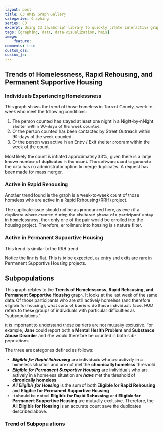 ```yaml
---
layout: post
title: C3 HMIS Graph Gallery
categories: Graphing
series: C3
excerpt: Using C3 JavaScript library to quickly create interactive graphs.
tags: [graphing, data, data-visualization, hmis]
image: 
    feature: 
comments: true
custom_css:
custom_js: 
---
```


## Trends of Homelessness, Rapid Rehousing, and Permanent Supportive Housing


<link href="https://ladvien.com/projects/d3/practice/c3-0.4.15/c3.css" rel="stylesheet">  
<script src="https://d3js.org/d3.v3.min.js"></script>
<script src="https://ladvien.com/projects/d3/practice/c3-0.4.15/c3.min.js"></script>
<script src="https://ladvien.com/projects/d3/tx-601/trends-tx-601.js"></script>

<div id="chartOne"></div>

### Individuals Experiencing Homelessness
This graph shows the trend of those homeless in Tarrant County, week-to-week who meet the following conditions:

1. The person counted has stayed at least one night in a Night-by-nNight shelter within 90-days of the week counted.
2. Or the person counted has been contacted by Street Outreach within 90-days of the week counted.
3. Or the person was active in an Entry / Exit shelter program within the week of the count.

Most likely the count is inflated approximately 33%, given there is a large known number of duplicates in the count.  The software used to generate the data has no administrator option to merge duplicates.  A request has been made for mass merger.

### Active in Rapid Rehousing
Another trend found in the graph is a week-to-week count of those homeless who are active in a Rapid Rehousing (RRH) project.

The duplicate issue should not be as pronounced here, as even if a duplicate where created during the sheltered phase of a participant's stay in homelessness, then only one of the pair would be enrolled into the housing project.  Therefore, enrollment into housing is a natural filter.

### Active in Permanent Supportive Housing
This trend is similar to the RRH trend.  

Notice the line is flat.  This is to be expected, as entry and exits are rare in Permanent Supportive Housing projects.

## Subpopulations

<script src="https://ladvien.com/projects/d3/tx-601/actively-homeless-subpopulations.js"></script>

<div id="chartTwo"></div>

This graph relates to the **Trends of Homelessness, Rapid Rehousing, and Permanent Supportive Housing** graph.  It looks at the last week of the same data.  Of those participants who are still actively homeless (and therefore eligible for housing), what sorts of barriers do these individuals face.  HUD refers to these groups of individuals with particular difficulties as "subpopulations."

It is important to understand these barriers are not mutually exclusive.  For example, **Jane** could report both a **Mental Health Problem** and **Substance Abuse Disorder** and she would therefore be counted in both sub-populations. 

The three are categories defined as follows:

* ***Eligible for Rapid Rehousing*** are individuals who are actively in a homeless situation and are not met the **chronically homeless** threshold.
* ***Eligible for Permanent Supportive Housing*** are individuals who are actively in a homeless situation are ***have*** met the threshold of **chronically homeless**
* ***All Eligible for Housing*** is the sum of both **Eligible for Rapid Rehousing** and **Eligible for Permanent Supportive Housing**
* It should be noted, **Eligible for Rapid Rehousing** and **Eligible for Permanent Supportive Housing** are mutually exclusive.  Therefore, the **All Eligible for Housing** is an accurate count save the duplicates described above.

### Trend of Subpopulations
<script src="https://ladvien.com/projects/d3/tx-601/trend-actively-homeless-subpopulations.html"></script>

<div id="trendOfSubpops"></div>